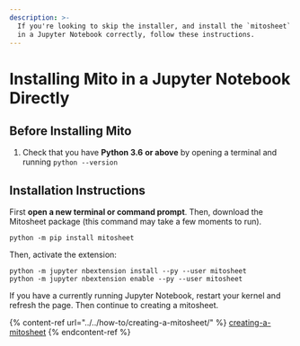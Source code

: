 ```yaml
---
description: >-
  If you're looking to skip the installer, and install the `mitosheet` package
  in a Jupyter Notebook correctly, follow these instructions.
---
```


# Installing Mito in a Jupyter Notebook Directly

## Before Installing Mito

1. Check that you have **Python 3.6** **or above** by opening a terminal and running `python --version`

## Installation Instructions

First **open a new terminal or command prompt**. Then, download the Mitosheet package (this command may take a few moments to run).

```
python -m pip install mitosheet
```

Then, activate the extension:

```
python -m jupyter nbextension install --py --user mitosheet
python -m jupyter nbextension enable --py --user mitosheet
```

If you have a currently running Jupyter Notebook, restart your kernel and refresh the page. Then continue to creating a mitosheet.

{% content-ref url="../../how-to/creating-a-mitosheet/" %}
[creating-a-mitosheet](../../how-to/creating-a-mitosheet/)
{% endcontent-ref %}
